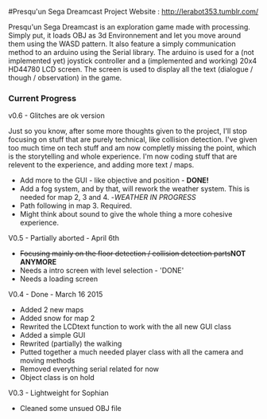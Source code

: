 #Presqu'un Sega Dreamcast
Project Website : http://lerabot353.tumblr.com/

Presqu'un Sega Dreamcast is an exploration game made with processing.
Simply put, it loads OBJ as 3d Environnement and let you move around them using the WASD pattern.
It also feature a simply communication method to an arduino using the Serial library.
The arduino is used for a (not implemented yet) joystick controller and a (implemented and working) 20x4 HD44780 LCD screen.
The screen is used to display all the text (dialogue / though / observation) in the game.

###  Current Progress

v0.6 - Glitches are ok version

Just so you know, after some more thoughts given to the project, I'll stop focusing on stuff that are purely technical, like collision detection. I've given too much time on tech stuff and am now completly missing the point, which is the storytelling and whole experience. I'm now coding stuff that are relevent to the experience, and adding more text / maps.
* Add more to the GUI - like objective and position - **DONE!**
* Add a fog system, and by that, will rework the weather system. This is needed for map 2, 3 and 4. -*WEATHER IN PROGRESS*
* Path following in map 3. Required.
* Might think about sound to give the whole thing a more cohesive experience.

V0.5 - Partially aborted - April 6th
*  ~~Focusing mainly on the floor detection / collision detection parts~~**NOT ANYMORE**
* Needs a intro screen with level selection - 'DONE'
* Needs a loading screen


V0.4 - Done - March 16 2015
* Added 2 new maps
* Added snow for map 2
* Rewrited the LCDtext function to work with the all new GUI class
* Added a simple GUI
* Rewrited (partially) the walking
* Putted together a much needed player class with all the camera and moving methods
* Removed everything serial related for now
* Object class is on hold

V0.3 - Lightweight for Sophian
* Cleaned some unsued OBJ file
